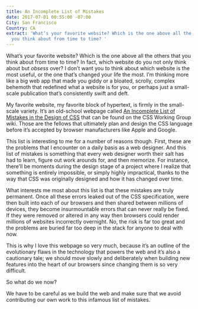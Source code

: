 ```yaml
---
title: An Incomplete List of Mistakes
date: 2017-07-01 00:55:00 -07:00
City: San Francisco
Country: CA
extract: 'What’s your favorite website? Which is the one above all the others that
  you think about from time to time? '
---
```


What’s your favorite website? Which is the one above all the others that you think about from time to time? In fact, which website do you not only think about but _obsess_ over? I don’t want you to think about which website is the most useful, or the one that’s changed your life the most. I’m thinking more like a big web app that made you giddy or a bloated, scrolly, complex behemoth that redefined what a website is for you, or perhaps just a small-scale publication that’s consistently swift and deft.

My favorite website, my favorite block of hypertext, is firmly in the small-scale variety. It’s an old-school webpage called [An Incomplete List of Mistakes in the Design of CSS](https://wiki.csswg.org/ideas/mistakes) that can be found on the CSS Working Group wiki. Those are the fellows that ultimately plan and design the CSS language before it’s accepted by browser manufacturers like Apple and Google.

This list is interesting to me for a number of reasons though. First, these are the problems that I encounter on a daily basis as a web designer. And this list of mistakes is something that every web designer worth their salt has had to learn, figure out work arounds for, and then memorize. For instance, there’ll be moments during the design stage of a project where I realize that something is entirely impossible, or simply highly impractical, thanks to the way that CSS was originally designed and how it has changed over time.

What interests me most about this list is that these mistakes are truly permanent. Once all these errors leaked out of the CSS specification, were then built into each of our browsers and then shared between millions of devices, they become insurmountable errors that can never really be fixed. If they were removed or altered in any way then browsers could render millions of websites incorrectly overnight. No, the risk is far too great and the problems are buried far too deep in the stack for anyone to deal with now.

This is why I love this webpage so very much, because it’s an outline of the evolutionary flaws in the technology that powers the web and it’s also a cautionary tale; we should move slowly and deliberately when building new features into the heart of our browsers since changing them is so very difficult.

So what do we now?

We have to be careful as we build the web and make sure that we avoid contributing our own work to this infamous list of mistakes.